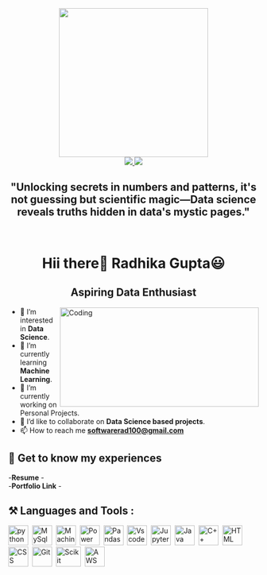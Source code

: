 <div id="header" align="center">
  <img src="https://cdn.dribbble.com/users/17707/screenshots/2413754/rrr.gif" width="300"/>

 <br>
<a href="">
  <img src="https://img.shields.io/badge/@radhika__gupta-30302f?style=for-the-badge&logo=github"/>
</a>
<a href="https://www.linkedin.com/in/radhika-gupta-345bb3267/">
  <img src="https://img.shields.io/badge/@radhika__gupta-3366CC?style=for-the-badge&logo=linkedin"/>
</a>
 </div>

<h2 align="center">"Unlocking secrets in numbers and patterns, it's not guessing but scientific magic—Data science reveals truths hidden in data's mystic pages."</h2> <br>
<h1 align="center">Hii there👋 Radhika Gupta😃</h1>
<h2 align="center"> Aspiring Data Enthusiast</h3>
<img align="right" alt="Coding" src="https://webstockreview.net/images/cleaning-clipart-clean-workplace.gif" height="200px" width="400px"> </p>

- 👀 I’m interested in **Data Science**.
- 🌱 I’m currently learning **Machine Learning**.
- 🔭 I’m currently working on Personal Projects. 
- 👯 I’d like to collaborate on **Data Science based projects**.
- 📫 How to reach me **softwarerad100@gmail.com**

## 📄 Get to know my experiences 
-**Resume** -  <br/>
-**Portfolio Link** - 

## ⚒️ Languages and Tools :

<div>
  <img src="https://tse2.mm.bing.net/th?id=OIP.fHAfQ7x-7gpvBgasADWhKAHaHa&pid=Api&P=0&h=180" title="Python" alt="python" width="40" height="40"/>&nbsp;
  <img src="https://tse4.mm.bing.net/th?id=OIP.urLHYMYPFxkcs6AC4Io9vwHaHa&pid=Api&P=0&h=180" title="Mysql" alt="MySql" width="40" height="40"/>&nbsp;
  <img src="https://tse4.mm.bing.net/th?id=OIP.D9-oNGwUhrQ2RgdY6vZGbAHaIR&pid=Api&P=0&w=300&h=300" title="Machine Learning" alt="Machine Learning" width="40" height="40"/>&nbsp;
  <img src="https://tse2.mm.bing.net/th?id=OIP.v4opYFR8gTmLeqmyIh5LVQAAAA&pid=Api&P=0&h=180" title="Power Bi" alt="Power Bi " width="40" height="40"/>&nbsp;
  <img src="https://tse4.mm.bing.net/th?id=OIP.MdDrSuyTuBMmNcWzl7LN0wHaFY&pid=Api&P=0&h=180" title="Pandas" alt="Pandas" width="40" height="40"/>&nbsp;
  <img src="https://tse2.mm.bing.net/th?id=OIP.AdRtQ2GDRaZ1tDSBJK1AOwHaHW&pid=Api&P=0&h=180"  title="Vscode" alt="Vs code" width="40" height="40"/>&nbsp;
  <img src="https://gitlab.com/uploads/-/system/project/avatar/30382958/jupyter.png" title="Jupyter" alt="Jupyter" width="40" height="40"/>&nbsp;
  <img src="https://tse1.mm.bing.net/th?id=OIP.xhsZwEX6EeJfvz941qFt_AHaHa&pid=Api&P=0&h=180" title="Java"  alt="Java" width="40" height="40"/>&nbsp;
  <img src="https://tse2.mm.bing.net/th?id=OIP.o-hANAo_F89nl5AF-2HLJAHaHa&pid=Api&P=0&h=180" title="C++" alt="C++" width="40" height="40"/>&nbsp;
  <img src="https://vectorified.com/images/html-css-icon-1.png" title="HTML" alt="HTML" width="40" height="40"/>&nbsp;
  <img src="https://cdn.iconscout.com/icon/free/png-512/css-118-569410.png" title="CSS" alt="CSS" width="40" height="40"/>&nbsp;
  <img src="https://tse3.mm.bing.net/th?id=OIP.Xa0BEkwl0Zx4qnY9lMbD7gHaHa&pid=Api&P=0&h=180" title="Git" alt="Git" width="40" height="40"/>&nbsp;
  <img src="https://tse1.mm.bing.net/th?id=OIP.lkqc68a6b7_TLALs5fmI6AHaD_&pid=Api&P=0&h=180" title="Scikit Learn" alt="Scikit Learn" width="50" height="40"/>&nbsp;
  <img src="https://cdn.iconscout.com/icon/free/png-256/aws-1869025-1583149.png" title="AWS" alt="AWS" width="40" height="40"/>&nbsp;
</div>

















